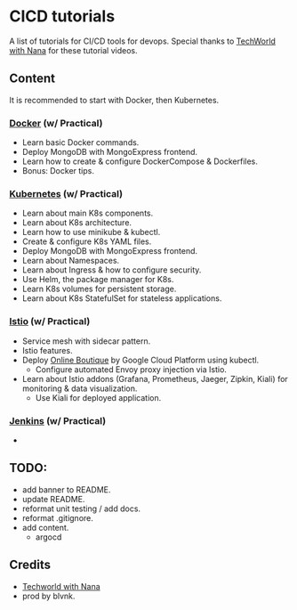 # CICD tutorials

A list of tutorials for CI/CD tools for devops. Special thanks to [TechWorld with Nana](https://www.youtube.com/c/TechWorldwithNana) for these tutorial videos.

## Content

It is recommended to start with Docker, then Kubernetes.

### [Docker](docker%20tutorial/README.md) (w/ Practical)

- Learn basic Docker commands.
- Deploy MongoDB with MongoExpress frontend.
- Learn how to create & configure DockerCompose & Dockerfiles.
- Bonus: Docker tips.

### [Kubernetes](kubernetes%20tutorial/README.md) (w/ Practical)

- Learn about main K8s components.
- Learn about K8s architecture.
- Learn how to use minikube & kubectl.
- Create & configure K8s YAML files.
- Deploy MongoDB with MongoExpress frontend.
- Learn about Namespaces.
- Learn about Ingress & how to configure security.
- Use Helm, the package manager for K8s.
- Learn K8s volumes for persistent storage.
- Learn about K8s StatefulSet for stateless applications. 

### [Istio](istio%20tutorial/README.md) (w/ Practical)

- Service mesh with sidecar pattern.
- Istio features.
- Deploy [Online Boutique](https://github.com/GoogleCloudPlatform/microservices-demo) by Google Cloud Platform using kubectl.
  - Configure automated Envoy proxy injection via Istio.
- Learn about Istio addons (Grafana, Prometheus, Jaeger, Zipkin, Kiali) for monitoring & data visualization.
  - Use Kiali for deployed application.

### [Jenkins](jenkins%20tutorial/README.md) (w/ Practical)

- 

## TODO:

- add banner to README.
- update README.
- reformat unit testing / add docs.
- reformat .gitignore.
- add content.
  - argocd

## Credits

- [Techworld with Nana](https://twitter.com/Njuchi_)
- prod by blvnk.